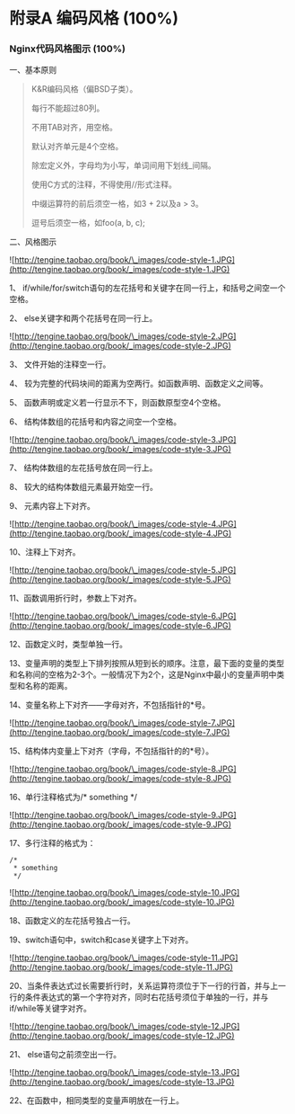 # 附录A 编码风格 \(100%\)

### Nginx代码风格图示 \(100%\)

一、基本原则

> K&R编码风格（偏BSD子类）。
>
> 每行不能超过80列。
>
> 不用TAB对齐，用空格。
>
> 默认对齐单元是4个空格。
>
> 除宏定义外，字母均为小写，单词间用下划线\_间隔。
>
> 使用C方式的注释，不得使用//形式注释。
>
> 中缀运算符的前后须空一格，如3 + 2以及a &gt; 3。
>
> 逗号后须空一格，如foo\(a, b, c\);

二、风格图示

![http://tengine.taobao.org/book/\_images/code-style-1.JPG](http://tengine.taobao.org/book/_images/code-style-1.JPG)

1、 if/while/for/switch语句的左花括号和关键字在同一行上，和括号之间空一个空格。

2、 else关键字和两个花括号在同一行上。

![http://tengine.taobao.org/book/\_images/code-style-2.JPG](http://tengine.taobao.org/book/_images/code-style-2.JPG)

3、 文件开始的注释空一行。

4、 较为完整的代码块间的距离为空两行。如函数声明、函数定义之间等。

5、 函数声明或定义若一行显示不下，则函数原型空4个空格。

6、 结构体数组的花括号和内容之间空一个空格。

![http://tengine.taobao.org/book/\_images/code-style-3.JPG](http://tengine.taobao.org/book/_images/code-style-3.JPG)

7、 结构体数组的左花括号放在同一行上。

8、 较大的结构体数组元素最开始空一行。

9、 元素内容上下对齐。

![http://tengine.taobao.org/book/\_images/code-style-4.JPG](http://tengine.taobao.org/book/_images/code-style-4.JPG)

10、注释上下对齐。

![http://tengine.taobao.org/book/\_images/code-style-5.JPG](http://tengine.taobao.org/book/_images/code-style-5.JPG)

11、函数调用折行时，参数上下对齐。

![http://tengine.taobao.org/book/\_images/code-style-6.JPG](http://tengine.taobao.org/book/_images/code-style-6.JPG)

12、函数定义时，类型单独一行。

13、变量声明的类型上下排列按照从短到长的顺序。注意，最下面的变量的类型和名称间的空格为2-3个。一般情况下为2个，这是Nginx中最小的变量声明中类型和名称的距离。

14、变量名称上下对齐——字母对齐，不包括指针的\*号。

![http://tengine.taobao.org/book/\_images/code-style-7.JPG](http://tengine.taobao.org/book/_images/code-style-7.JPG)

15、结构体内变量上下对齐（字母，不包括指针的的\*号）。

![http://tengine.taobao.org/book/\_images/code-style-8.JPG](http://tengine.taobao.org/book/_images/code-style-8.JPG)

16、单行注释格式为/\* something \*/

![http://tengine.taobao.org/book/\_images/code-style-9.JPG](http://tengine.taobao.org/book/_images/code-style-9.JPG)

17、多行注释的格式为：

```text
/*
 * something
 */
```

![http://tengine.taobao.org/book/\_images/code-style-10.JPG](http://tengine.taobao.org/book/_images/code-style-10.JPG)

18、函数定义的左花括号独占一行。

19、switch语句中，switch和case关键字上下对齐。

![http://tengine.taobao.org/book/\_images/code-style-11.JPG](http://tengine.taobao.org/book/_images/code-style-11.JPG)

20、当条件表达式过长需要折行时，关系运算符须位于下一行的行首，并与上一行的条件表达式的第一个字符对齐，同时右花括号须位于单独的一行，并与if/while等关键字对齐。

![http://tengine.taobao.org/book/\_images/code-style-12.JPG](http://tengine.taobao.org/book/_images/code-style-12.JPG)

21、 else语句之前须空出一行。

![http://tengine.taobao.org/book/\_images/code-style-13.JPG](http://tengine.taobao.org/book/_images/code-style-13.JPG)

22、在函数中，相同类型的变量声明放在一行上。

